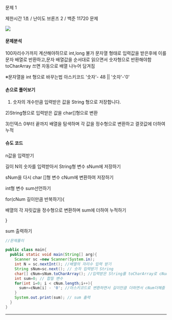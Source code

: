 문제 1 

제한시간 1초 / 난이도 브론즈 2 / 백준 11720 문제

![](https://images.velog.io/images/agugu95/post/9051d9c8-1169-413f-a8d7-8f96c2643d20/image.png)

#### 문제분석

100자리수가까지 계산해야하므로 int,long 불가 
문자열 형태로 입력값을 받은후에 이를 문자 배열로 반환하고,문자 배열값을 순서대로 읽으면서 숫자형으로 반환해야함 toCharArray 쓰면 자동으로 배열 나누어 담겨짐

※문자열을 int 형으로 바꾸는법 아스키코드 '숫자'- 48 || '숫자'-'0'

#### 손으로 풀어보기

1) 숫자의 개수만큼 입력받은 값을 String 형으로 저장합니다.

2)String형으로 입력받은 값을 char[]형으로 변환

3)인덱스 0부터 끝까지 배열을 탐색하며 각 값을 정수형으로 변환하고 결괏값에 더하여 누적

#### 슈도 코드

n값을 입력받기 

길이 N의 숫자를 입력받아서 String형 변수 sNum에 저장하기 

sNum을 다시 char []형 변수 cNum에 변환하여 저장하기 

int형 변수 sum선언하기 

for(cNum 길이만큼 반복하기){	

배열의 각 자릿값을 정수형으로 변환하며 sum에 더하여 누적하기 

}

sum 출력하기

```java
//문제풀이 

public class main{
  public static void main(String[] arg){
    Scanner sc =new Scanner(System.in);
    int N = sc.nextInt(); //배열의 자리수 입력 받기
    String sNum=sc.next(); // 숫자 입력받기 String  
    char[] cNum=sNum.toCharArray(); //입력받은 String를 toCharArray로 cNum배열에 각자 나눠서 담음 
    int sum=0; // 합칠 변수
    for(int i=0; i < cNum.length;i++){
      sum+=cNum[i] - '0'; //아스키코드로 변환하면서 길이만큼 더하면서 cNum더해줌 
    }
    System.out.print(sum); // sum 출력 
  }
}

```

------


